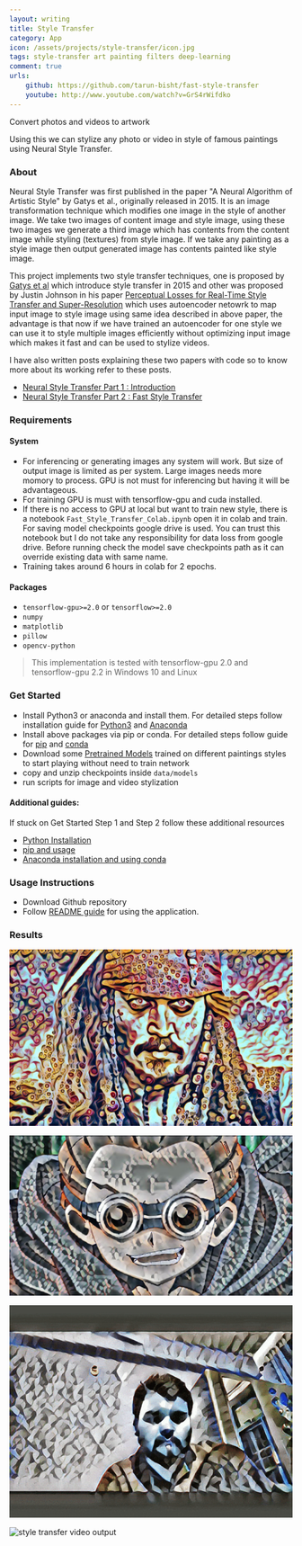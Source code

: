 ```yaml
---
layout: writing
title: Style Transfer
category: App
icon: /assets/projects/style-transfer/icon.jpg
tags: style-transfer art painting filters deep-learning
comment: true
urls:
    github: https://github.com/tarun-bisht/fast-style-transfer
    youtube: http://www.youtube.com/watch?v=GrS4rWifdko
---
```


Convert photos and videos to artwork

Using this we can stylize any photo or video in style of famous paintings using Neural Style Transfer.

### About
Neural Style Transfer was first published in the paper "A Neural Algorithm of Artistic Style" by Gatys et al., originally released in 2015. It is an image transformation technique which modifies one image in the style of another image. We take two images of content image and style image, using these two images we generate a third image which has contents from the content image while styling (textures) from style image. If we take any painting as a style image then output generated image has contents painted like style image.

This project implements two style transfer techniques, one is proposed by [Gatys et al](https://arxiv.org/abs/1508.06576) which introduce style transfer in 2015 and other was proposed by Justin Johnson in his paper [Perceptual Losses for Real-Time Style Transfer and Super-Resolution](https://arxiv.org/abs/1603.08155) which uses autoencoder netowrk to map input image to style image using same idea described in above paper, the advantage is that now if we have trained an autoencoder for one style we can use it to style multiple images efficiently without optimizing input image which makes it fast and can be used to stylize videos.

I have also written posts explaining these two papers with code so to know more about its working refer to these posts.
- [Neural Style Transfer Part 1 : Introduction](https://www.tarunbisht.com/deep%20learning/2020/12/28/neural-style-transfer-part-1-introduction/)
- [Neural Style Transfer Part 2 : Fast Style Transfer](https://www.tarunbisht.com/deep%20learning/2020/12/29/neural-style-transfer-part-2-fast-style-transfer/) 

### Requirements

#### System
- For inferencing or generating images any system will work. But size of output image is limited as per system. Large images needs more momory to process. GPU is not must for inferencing but having it will be advantageous.
- For training GPU is must with tensorflow-gpu and cuda installed.
- If there is no access to GPU at local but want to train new style, there is a notebook `Fast_Style_Transfer_Colab.ipynb` open it in colab and train. For saving model checkpoints google drive is used. You can trust this notebook but I do not take any responsibility for data loss from google drive. Before running check the model save checkpoints path as it can override existing data with same name.
- Training takes around 6 hours in colab for 2 epochs.

#### Packages
- `tensorflow-gpu>=2.0` or `tensorflow>=2.0`
- `numpy`
- `matplotlib`
- `pillow`
- `opencv-python`

> This implementation is tested with tensorflow-gpu 2.0 and tensorflow-gpu 2.2 in Windows 10 and Linux

### Get Started
- Install Python3 or anaconda and install them. For detailed steps follow installation guide for [Python3](https://realpython.com/installing-python/) and [Anaconda](https://docs.anaconda.com/anaconda/install/)
- Install above packages via pip or conda. For detailed steps follow guide for [pip](https://docs.python.org/3/installing/index.html) and [conda](https://docs.anaconda.com/anaconda/user-guide/tasks/install-packages/)
- Download some [Pretrained Models](https://www.dropbox.com/sh/dkmy123bxk7f1s0/AAA-opMlprMhssPJCR1I1k4Qa?dl=0) trained on different paintings styles to start playing without need to train network
- copy and unzip checkpoints inside `data/models`
- run scripts for image and video stylization

#### Additional guides:
If stuck on Get Started Step 1 and Step 2 follow these additional resources
- [Python Installation](https://www.youtube.com/watch?v=YYXdXT2l-Gg&list)
- [pip and usage](https://www.youtube.com/watch?v=U2ZN104hIcc)
- [Anaconda installation and using conda](https://www.youtube.com/watch?v=YJC6ldI3hWk)

### Usage Instructions
- Download Github repository
- Follow [README guide](https://github.com/tarun-bisht/fast-style-transfer#how-to-use) for using the application.

### Results
![style transfer jack sparrow](https://github.com/tarun-bisht/fast-style-transfer/raw/master/output/js_candy.jpg)

![style transfer kido inazuma eleven](https://github.com/tarun-bisht/fast-style-transfer/raw/master/output/kido.jpg)

![style transfer webcam](https://github.com/tarun-bisht/fast-style-transfer/raw/master/output/webcam.gif)

![style transfer video output](https://github.com/tarun-bisht/fast-style-transfer/raw/master/output/video.gif)